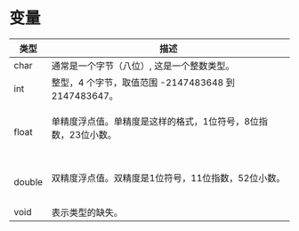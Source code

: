 # 变量

| 类型     | 描述                                                                                                                                                                                  |
| ------ | ----------------------------------------------------------------------------------------------------------------------------------------------------------------------------------- |
| char   | 通常是一个字节（八位）, 这是一个整数类型。                                                                                                                                                              |
| int    | 整型，4 个字节，取值范围 -2147483648 到 2147483647。                                                                                                                                             |
| float  | <p>单精度浮点值。单精度是这样的格式，1位符号，8位指数，23位小数。</p><p><img src="https://www.runoob.com/wp-content/uploads/2014/09/v2-749cc641eb4d5dafd085e8c23f8826aa_hd.png" alt="" data-size="original"></p> |
| double | <p>双精度浮点值。双精度是1位符号，11位指数，52位小数。</p><p><img src="https://www.runoob.com/wp-content/uploads/2014/09/v2-48240f0e1e0dd33ec89100cbe2d30707_hd.png" alt="" data-size="original"></p>      |
| void   | 表示类型的缺失。                                                                                                                                                                            |


